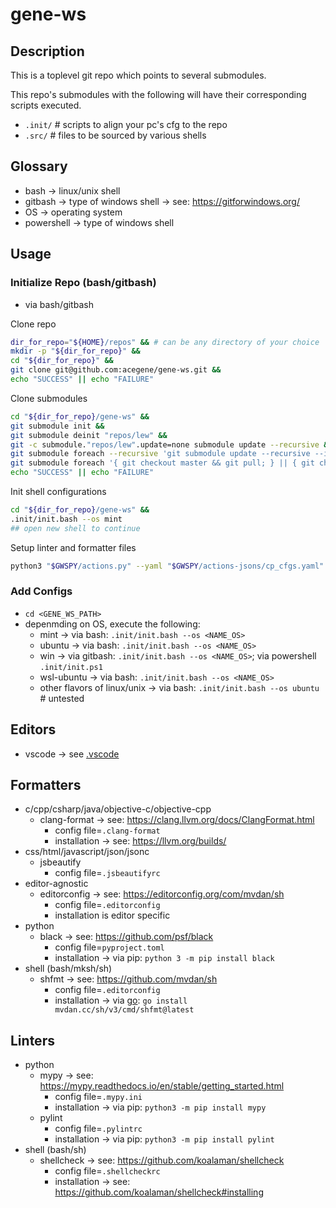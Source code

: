 # gene-ws

## Description

This is a toplevel git repo which points to several submodules.

This repo's submodules with the following will have their corresponding scripts executed.

- `.init/` # scripts to align your pc's cfg to the repo
- `.src/` # files to be sourced by various shells

## Glossary

- bash -> linux/unix shell
- gitbash -> type of windows shell -> see: <https://gitforwindows.org/>
- OS -> operating system
- powershell -> type of windows shell

## Usage

### Initialize Repo (bash/gitbash)

- via bash/gitbash

Clone repo

```bash
dir_for_repo="${HOME}/repos" && # can be any directory of your choice
mkdir -p "${dir_for_repo}" &&
cd "${dir_for_repo}" &&
git clone git@github.com:acegene/gene-ws.git &&
echo "SUCCESS" || echo "FAILURE"
```

Clone submodules

```bash
cd "${dir_for_repo}/gene-ws" &&
git submodule init &&
git submodule deinit "repos/lew" &&
git -c submodule."repos/lew".update=none submodule update --recursive &&
git submodule foreach --recursive 'git submodule update --recursive --init || :' &&
git submodule foreach '{ git checkout master && git pull; } || { git checkout main && git pull; } || :' &&
echo "SUCCESS" || echo "FAILURE"
```

Init shell configurations

```bash
cd "${dir_for_repo}/gene-ws" &&
.init/init.bash --os mint
## open new shell to continue
```

Setup linter and formatter files

```bash
python3 "$GWSPY/actions.py" --yaml "$GWSPY/actions-jsons/cp_cfgs.yaml"
```

### Add Configs

- `cd <GENE_WS_PATH>`
- depenmding on OS, execute the following:
    - mint -> via bash: `.init/init.bash --os <NAME_OS>`
    - ubuntu -> via bash: `.init/init.bash --os <NAME_OS>`
    - win -> via gitbash: `.init/init.bash --os <NAME_OS>`; via powershell `.init/init.ps1`
    - wsl-ubuntu -> via bash: `.init/init.bash --os <NAME_OS>`
    - other flavors of linux/unix -> via bash: `.init/init.bash --os ubuntu` # untested

## Editors

- vscode -> see [.vscode](.vscode)

## Formatters

- c/cpp/csharp/java/objective-c/objective-cpp
    - clang-format -> see: <https://clang.llvm.org/docs/ClangFormat.html>
        - config file=`.clang-format`
        - installation -> see: <https://llvm.org/builds/>
- css/html/javascript/json/jsonc
    - jsbeautify
        - config file=`.jsbeautifyrc`
- editor-agnostic
    - editorconfig -> see: <https://editorconfig.org/com/mvdan/sh>
        - config file=`.editorconfig`
        - installation is editor specific
- python
    - black -> see: <https://github.com/psf/black>
        - config file=`pyproject.toml`
        - installation -> via pip: `python 3 -m pip install black`
- shell (bash/mksh/sh)
    - shfmt -> see: <https://github.com/mvdan/sh>
        - config file=`.editorconfig`
        - installation -> via [go](https://go.dev/doc/install): `go install mvdan.cc/sh/v3/cmd/shfmt@latest`

## Linters

- python
    - mypy -> see: <https://mypy.readthedocs.io/en/stable/getting_started.html>
        - config file=`.mypy.ini`
        - installation -> via pip: `python3 -m pip install mypy`
    - pylint
        - config file=`.pylintrc`
        - installation -> via pip: `python3 -m pip install pylint`
- shell (bash/sh)
    - shellcheck -> see: <https://github.com/koalaman/shellcheck>
        - config file=`.shellcheckrc`
        - installation -> see: <https://github.com/koalaman/shellcheck#installing>
